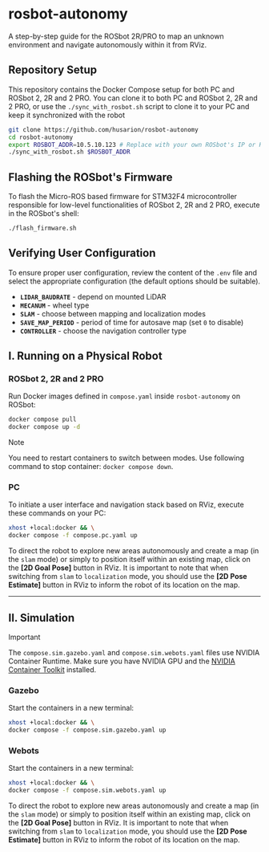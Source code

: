 # rosbot-autonomy

A step-by-step guide for the ROSbot 2R/PRO to map an unknown environment and navigate autonomously within it from RViz.

## Repository Setup

This repository contains the Docker Compose setup for both PC and ROSbot 2, 2R and 2 PRO. You can clone it to both PC and ROSbot 2, 2R and 2 PRO, or use the `./sync_with_rosbot.sh` script to clone it to your PC and keep it synchronized with the robot

```bash
git clone https://github.com/husarion/rosbot-autonomy
cd rosbot-autonomy
export ROSBOT_ADDR=10.5.10.123 # Replace with your own ROSbot's IP or Husarnet hostname
./sync_with_rosbot.sh $ROSBOT_ADDR
```

## Flashing the ROSbot's Firmware

To flash the Micro-ROS based firmware for STM32F4 microcontroller responsible for low-level functionalities of ROSbot 2, 2R and 2 PRO, execute in the ROSbot's shell:

```bash
./flash_firmware.sh
```

## Verifying User Configuration

To ensure proper user configuration, review the content of the `.env` file and select the appropriate configuration (the default options should be suitable).

- **`LIDAR_BAUDRATE`** - depend on mounted LiDAR
- **`MECANUM`** - wheel type
- **`SLAM`** - choose between mapping and localization modes
- **`SAVE_MAP_PERIOD`** - period of time for autosave map (set `0` to disable)
- **`CONTROLLER`** - choose the navigation controller type

## I. Running on a Physical Robot

### ROSbot 2, 2R and 2 PRO

Run Docker images defined in `compose.yaml` inside `rosbot-autonomy` on ROSbot:

```bash
docker compose pull
docker compose up -d
```

> [!NOTE]
> You need to restart containers to switch between modes. Use following command to stop container: `docker compose down`.

### PC

To initiate a user interface and navigation stack based on RViz, execute these commands on your PC:

```bash
xhost +local:docker && \
docker compose -f compose.pc.yaml up
```

To direct the robot to explore new areas autonomously and create a map (in the `slam` mode) or simply to position itself within an existing map, click on the **[2D Goal Pose]** button in RViz. It is important to note that when switching from `slam` to `localization` mode, you should use the **[2D Pose Estimate]** button in RViz to inform the robot of its location on the map.

---

## II. Simulation

> [!IMPORTANT]
> The `compose.sim.gazebo.yaml` and `compose.sim.webots.yaml` files use NVIDIA Container Runtime. Make sure you have NVIDIA GPU and the [NVIDIA Container Toolkit](https://docs.nvidia.com/datacenter/cloud-native/container-toolkit/install-guide.html) installed.

### Gazebo

Start the containers in a new terminal:

```bash
xhost +local:docker && \
docker compose -f compose.sim.gazebo.yaml up
```

### Webots

Start the containers in a new terminal:

```bash
xhost +local:docker && \
docker compose -f compose.sim.webots.yaml up
```

To direct the robot to explore new areas autonomously and create a map (in the `slam` mode) or simply to position itself within an existing map, click on the **[2D Goal Pose]** button in RViz. It is important to note that when switching from `slam` to `localization` mode, you should use the **[2D Pose Estimate]** button in RViz to inform the robot of its location on the map.
